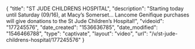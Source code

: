 {
    "title": "ST JUDE CHILDRENS HOSPITAL",
    "description": "Starting today until Saturday (09\/16), at Macy’s Somerset... Lancome Genifique purchases will give donations to the St Jude Children’s Hospital!",
    "videoid": "177245576",
    "date_created": "1536636785",
    "date_modified": "1546466788",
    "type": "captivate",
    "layout": "video",
    "url": "\/v\/st-jude-childrens-hospital\/177245576"
}